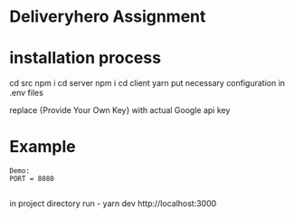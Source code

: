 # Deliveryhero Assignment

# installation process
cd src
npm i
cd server
npm i
cd client
yarn
put necessary configuration in .env files

replace {Provide Your Own Key} with actual Google api key

# Example
```
Demo: 
PORT = 8080
 
```
in project directory run - yarn dev
http://localhost:3000

